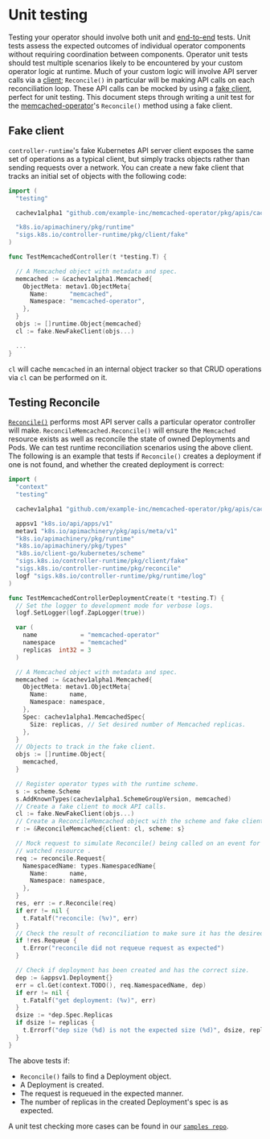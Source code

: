 # Unit testing

Testing your operator should involve both unit and [end-to-end][doc_e2e_test] tests. Unit tests assess the expected outcomes of individual operator components without requiring coordination between components. Operator unit tests should test multiple scenarios likely to be encountered by your custom operator logic at runtime. Much of your custom logic will involve API server calls via a [client][doc_client]; `Reconcile()` in particular will be making API calls on each reconciliation loop. These API calls can be mocked by using a [fake client][doc_cr_fake_client], perfect for unit testing. This document steps through writing a unit test for the [memcached-operator][repo_memcached_reconcile]'s `Reconcile()` method using a fake client.

## Fake client

`controller-runtime`'s fake Kubernetes API server client exposes the same set of operations as a typical client, but simply tracks objects rather than sending requests over a network. You can create a new fake client that tracks an initial set of objects with the following code:

```Go
import (
  "testing"

  cachev1alpha1 "github.com/example-inc/memcached-operator/pkg/apis/cache/v1alpha1"

  "k8s.io/apimachinery/pkg/runtime"
  "sigs.k8s.io/controller-runtime/pkg/client/fake"
)

func TestMemcachedController(t *testing.T) {

  // A Memcached object with metadata and spec.
  memcached := &cachev1alpha1.Memcached{
    ObjectMeta: metav1.ObjectMeta{
      Name:      "memcached",
      Namespace: "memcached-operator",
    },
  }
  objs := []runtime.Object{memcached}
  cl := fake.NewFakeClient(objs...)

  ...
}

```

`cl` will cache `memcached` in an internal object tracker so that CRUD operations via `cl` can be performed on it.

## Testing Reconcile

[`Reconcile()`][doc_reconcile] performs most API server calls a particular operator controller will make. `ReconcileMemcached.Reconcile()` will ensure the `Memcached` resource exists as well as reconcile the state of owned Deployments and Pods. We can test runtime reconciliation scenarios using the above client. The following is an example that tests if `Reconcile()` creates a deployment if one is not found, and whether the created deployment is correct:

```Go
import (
  "context"
  "testing"

  cachev1alpha1 "github.com/example-inc/memcached-operator/pkg/apis/cache/v1alpha1"

  appsv1 "k8s.io/api/apps/v1"
  metav1 "k8s.io/apimachinery/pkg/apis/meta/v1"
  "k8s.io/apimachinery/pkg/runtime"
  "k8s.io/apimachinery/pkg/types"
  "k8s.io/client-go/kubernetes/scheme"
  "sigs.k8s.io/controller-runtime/pkg/client/fake"
  "sigs.k8s.io/controller-runtime/pkg/reconcile"
  logf "sigs.k8s.io/controller-runtime/pkg/runtime/log"
)

func TestMemcachedControllerDeploymentCreate(t *testing.T) {
  // Set the logger to development mode for verbose logs.
  logf.SetLogger(logf.ZapLogger(true))

  var (
    name            = "memcached-operator"
    namespace       = "memcached"
    replicas  int32 = 3
  )

  // A Memcached object with metadata and spec.
  memcached := &cachev1alpha1.Memcached{
    ObjectMeta: metav1.ObjectMeta{
      Name:      name,
      Namespace: namespace,
    },
    Spec: cachev1alpha1.MemcachedSpec{
      Size: replicas, // Set desired number of Memcached replicas.
    },
  }
  // Objects to track in the fake client.
  objs := []runtime.Object{
    memcached,
  }

  // Register operator types with the runtime scheme.
  s := scheme.Scheme
  s.AddKnownTypes(cachev1alpha1.SchemeGroupVersion, memcached)
  // Create a fake client to mock API calls.
  cl := fake.NewFakeClient(objs...)
  // Create a ReconcileMemcached object with the scheme and fake client.
  r := &ReconcileMemcached{client: cl, scheme: s}

  // Mock request to simulate Reconcile() being called on an event for a
  // watched resource .
  req := reconcile.Request{
    NamespacedName: types.NamespacedName{
      Name:      name,
      Namespace: namespace,
    },
  }
  res, err := r.Reconcile(req)
  if err != nil {
    t.Fatalf("reconcile: (%v)", err)
  }
  // Check the result of reconciliation to make sure it has the desired state.
  if !res.Requeue {
    t.Error("reconcile did not requeue request as expected")
  }

  // Check if deployment has been created and has the correct size.
  dep := &appsv1.Deployment{}
  err = cl.Get(context.TODO(), req.NamespacedName, dep)
  if err != nil {
    t.Fatalf("get deployment: (%v)", err)
  }
  dsize := *dep.Spec.Replicas
  if dsize != replicas {
    t.Errorf("dep size (%d) is not the expected size (%d)", dsize, replicas)
  }
}
```

The above tests if:
- `Reconcile()` fails to find a Deployment object.
- A Deployment is created.
- The request is requeued in the expected manner.
- The number of replicas in the created Deployment's spec is as expected.

A unit test checking more cases can be found in our [`samples repo`][code_test_example].

[doc_e2e_test]:https://github.com/operator-framework/operator-sdk/blob/2f772d1dc2340dd19bdc3ec8c2dc9f0f77cc8297/doc/test-framework/writing-e2e-tests.md
[doc_client]:https://github.com/operator-framework/operator-sdk/blob/5c50126e7a112d67826894997eca143e12dc165f/doc/user/client.md
[doc_cr_fake_client]:https://github.com/operator-framework/operator-sdk/blob/6df28578eca080492c552efd607b47625bfe3b8b/example/memcached-operator/memcached_controller.go.tmpl
[repo_memcached_reconcile]:https://github.com/operator-framework/operator-sdk-samples/blob/4c6934448684a6953ece4d3d9f3f77494b1c125e/memcached-operator/pkg/controller/memcached/memcached_controller.go#L82
[doc_reconcile]:https://godoc.org/sigs.k8s.io/controller-runtime/pkg/reconcile#Reconciler
[code_test_example]: https://github.com/operator-framework/operator-sdk-samples/blob/master/memcached-operator/pkg/controller/memcached/memcached_controller_test.go#L25
